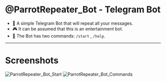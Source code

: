 # @ParrotRepeater_Bot - Telegram Bot

- :parrot: A simple Telegram Bot that will repeat all your messages.
- :video_game: It can be assumed that this is an entertainment bot.
- :open_file_folder: The Bot has two commands: `/start` , `/help`.

---

# Screenshots

![ParrotRepeater_Bot_Start](https://github.com/nikit0ns/ParrotRepeater_Bot/blob/master/Screenshots/ParrotRepeater_Bot_Start.png)
![ParrotRepeater_Bot_Commands](https://github.com/nikit0ns/ParrotRepeater_Bot/blob/master/Screenshots/ParrotRepeater_Bot_Commands.png)
